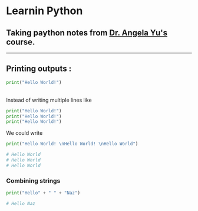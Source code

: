# Learnin Python


## Taking paython notes from [Dr. Angela Yu's](https://www.udemy.com/course/100-days-of-code/?srsltid=AfmBOoqVLnX2FVCJWsKZIQXpZmtsk2hJeZ4mki6rIAl8QL7ykq0aBmsq) course.

--------------------------------
## Printing outputs : <br>
```python
print("Hello World!")
```
<br>
Instead of writing multiple lines like

```python
print("Hello World!")
print("Hello World!")
print("Hello World!")
```

We could write 
```python
print("Hello World! \nHello World! \nHello World")

# Hello World 
# Hello World 
# Hello World
```

### Combining strings

```python
print("Hello" + " " + "Naz")

# Hello Naz
```



